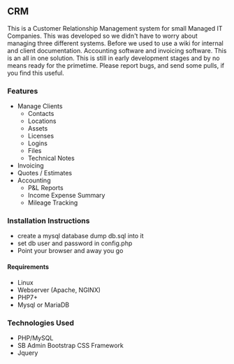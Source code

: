 ## CRM
This is a Customer Relationship Management system for small Managed IT Companies. This was developed so we didn't have to worry about managing 
three different systems. Before we used to use a wiki for internal and client documentation. Accounting software and invoicing software. This is an all in
one solution.
This is still in early development stages and by no means ready for the primetime. Please report bugs, and send some pulls, if you find this useful.

### Features
* Manage Clients
  * Contacts
  * Locations
  * Assets
  * Licenses
  * Logins
  * Files
  * Technical Notes
* Invoicing
* Quotes / Estimates
* Accounting
  * P&L Reports
  * Income Expense Summary
  * Mileage Tracking

### Installation Instructions

* create a mysql database dump db.sql into it
* set db user and password in config.php
* Point your browser and away you go

#### Requirements
* Linux
* Webserver (Apache, NGINX)
* PHP7+
* Mysql or MariaDB



### Technologies Used
* PHP/MySQL
* SB Admin Bootstrap CSS Framework
* Jquery
